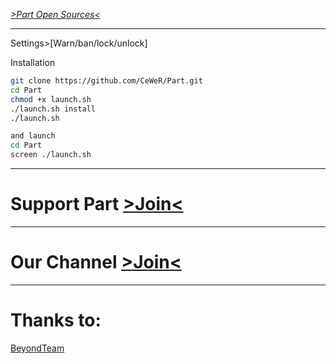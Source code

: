  [*>Part Open Sources<*](https://github.com/SoHeil-R/Part)

* * *

 Settings>[Warn/ban/lock/unlock]
 
Installation
```sh
git clone https://github.com/CeWeR/Part.git
cd Part
chmod +x launch.sh
./launch.sh install
./launch.sh 

and launch
cd Part
screen ./launch.sh
```

* * * 

# Support Part [>Join<](https://t.me/joinchat/AAAAAENXcEL-mehio3KKUw)

* * *

# Our Channel [>Join<](t.me/PartTeam)

* * *

# Thanks to:

[BeyondTeam](t.me/beyondteam)

